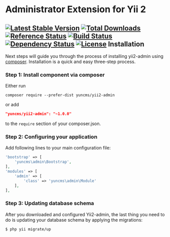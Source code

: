 # Administrator Extension for Yii 2


[![Latest Stable Version](https://poser.pugx.org/yuncms/yii2-admin/v/stable.png)](https://packagist.org/packages/yuncms/yii2-admin)
[![Total Downloads](https://poser.pugx.org/yuncms/yii2-admin/downloads.png)](https://packagist.org/packages/yuncms/yii2-admin)
[![Reference Status](https://www.versioneye.com/php/yuncms:yii2-admin/reference_badge.svg)](https://www.versioneye.com/php/yuncms:yii2-admin/references)
[![Build Status](https://img.shields.io/travis/yiisoft/yii2-admin.svg)](http://travis-ci.org/yuncms/yii2-admin)
[![Dependency Status](https://www.versioneye.com/php/yuncms:yii2-admin/dev-master/badge.png)](https://www.versioneye.com/php/yuncms:yii2-admin/dev-master)
[![License](https://poser.pugx.org/yuncms/yii2-admin/license.svg)](https://packagist.org/packages/yuncms/yii2-admin)
Installation
------------

Next steps will guide you through the process of installing yii2-admin using [composer](http://getcomposer.org/download/). Installation is a quick and easy three-step process.

### Step 1: Install component via composer

Either run

```
composer require --prefer-dist yuncms/yii2-admin
```

or add

```json
"yuncms/yii2-admin": "~1.0.0"
```

to the `require` section of your composer.json.

### Step 2: Configuring your application

Add following lines to your main configuration file:

```php
'bootstrap' => [
    'yuncms\admin\Bootstrap',
],
'modules' => [
    'admin' => [
        'class' => 'yuncms\admin\Module'   
    ],
],
```

### Step 3: Updating database schema

After you downloaded and configured Yii2-admin, the last thing you need to do is updating your database schema by applying the migrations:

```bash
$ php yii migrate/up 
```